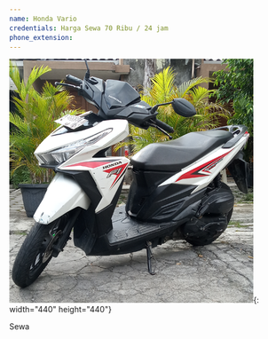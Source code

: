```yaml
---
name: Honda Vario
credentials: Harga Sewa 70 Ribu / 24 jam
phone_extension:
---
```


![](/uploads/vario.png){: width="440" height="440"}

Sewa